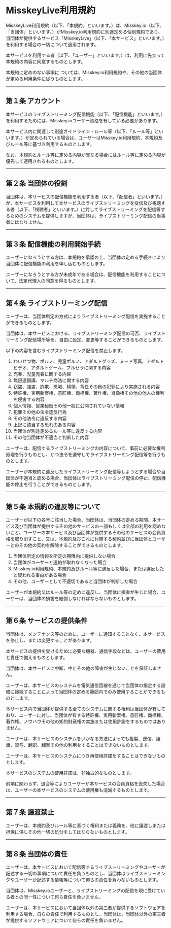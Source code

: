 # MisskeyLive利用規約
MisskeyLive利用規約（以下、「本規約」といいます。）は、Misskey.io（以下、「当団体」といいます。）がMisskey.io利用規約に別途定める個別規約であり、当団体が提供するサービス「MisskeyLive」（以下、「本サービス」といいます。）を利用する場合の一切について適用されます。

本サービスを利用する者（以下、「ユーザー」といいます。）は、利用に先立って本規約の内容に同意するものとします。

本規約に定めのない事項に ついては、Misskey.io利用規約や、その他の当団体が定める利用条件に従うものとします。

---

## 第１条 アカウント
本サービスのライブストリーミング配信機能（以下、「配信機能」といいます。）を利用するためには、Misskey.ioユーザー資格を有している必要があります。

本サービス内に関連して別途ガイドライン・ルール等（以下、「ルール等」といいます。）が定められている場合は、ユーザーはMisskey.io利用規約、本規約及びルール等に基づき利用するものとします。

なお、本規約とルール等に定める内容が異なる場合にはルール等に定める内容が優先して適用されるものとします。

---

## 第２条 当団体の役割
当団体は、本サービスの配信機能を利用する者（以下、「配信者」といいます。）が、本サービスを利用して本サービスのライブストリーミングを受信及び視聴する者（以下、「視聴者」といいます。）に対してライブストリーミングを配信等するためのシステムを提供しますが、当団体は、ライブストリーミング配信の当事者にはなりません。

---

## 第３条 配信機能の利用開始手続
ユーザーになろうとする方は、本規約を承認の上、当団体の定める手続きにより当団体に配信機能の利用を申し込むものとします。

ユーザーになろうとする方が未成年である場合は、配信機能を利用することについて、法定代理人の同意を得るものとします。

---

## 第４条 ライブストリーミング配信
ユーザーは、当団体所定の方式によりライブストリーミング配信を実施することができるものとします。

当団体は、本サービスにおける、ライブストリーミング配信の可否、ライブストリーミング配信場所等を、自由に設定、変更等することができるものとします。

以下の内容を含むライブストリーミング配信を禁止します。

1. わいせつ物、ポルノ、児童ポルノ、アダルトグッズ、ヌード写真、アダルトビデオ、アダルトゲーム、ブルセラに関する内容
2. 売春、児童売春に関する内容
3. 無限連鎖講、マルチ商法に関する内容
4. 窃盗、強盗、詐欺、恐喝、横領、背任その他の犯罪により実施される内容
5. 特許権、実用新案権、意匠権、商標権、著作権、肖像権その他の他人の権利を侵害する内容
6. 個人情報、営業秘密その他一般に公開されていない情報
7. 犯罪その他の法令違反行為
8. その他法令に違反する内容
9. 上記に該当する恐れのある内容
10. 当団体が別途定めるルール等に違反する内容
11. その他当団体が不適当と判断した内容

ユーザーは、配信するライブストリーミングの内容について、事前に必要な権利処理を行うものとし、かつ法令を遵守してライブストリーミング配信等を行うものとします。

ユーザーが本規約に違反したライブストリーミング配信等しようとする場合や当団体が不適当と認める場合、当団体はライブストリーミング配信の停止、配信機能の停止を行うことができるものとします。

---

## 第５条 本規約の違反等について
ユーザーが以下の各号に該当した場合、当団体は、当団体の定める期間、本サービス及び当団体が提供するその他のサービスの一部もしくは全部の利用を認めないこと、ユーザーの本サービス及び当団体が提供するその他のサービスの会員資格を取り消すこと、又は、本規約及びこれに付随する契約並びに当団体とユーザーとのその他の契約を解除することができるものとします。

1. 当団体所定の情報を所定の期限内に提供しない場合
2. 当団体がユーザーと連絡が取れなくなった場合
3. Misskey.io利用規約、本規約及びルール等に違反した場合、または違反したと疑われる事由がある場合
4. その他、ユーザーとして不適切であると当団体が判断した場合

ユーザーが本規約又はルール等の定めに違反し、当団体に損害が生じた場合、ユーザーは、当団体の損害を賠償しなければならないものとします。

---

## 第６条 サービスの提供条件
当団体は、メンテナンス等のために、ユーザーに通知することなく、本サービスを停止し、または変更することがあります。

本サービスの提供を受けるために必要な機器、通信手段などは、ユーザーの費用と責任で備えるものとします。

当団体は、本サービスに中断、中止その他の障害が生じないことを保証しません。

ユーザーは、本サービスのシステムを電気通信回線を通じて当団体の指定する設備に接続することによって当団体の定める範囲内でのみ使用することができるものとします。

本サービス内で当団体が提供する全てのシステムに関する権利は当団体が有しており、ユーザーに対し、当団体が有する特許権、実用新案権、意匠権、商標権、著作権、ノウハウその他の知的財産権の実施または使用許諾をするものではありません。

ユーザーは、本サービスのシステムをいかなる方法によっても複製、送信、譲渡、貸与、翻訳、翻案その他の利用をすることはできないものとします。

ユーザーは、本サービスのシステムにつき再使用許諾をすることはできないものとします。

本サービスのシステムの使用許諾は、非独占的なものとします。

前項に関わらず、退会等によりユーザーが本サービスの会員資格を喪失した場合は、ユーザーの本サービスのシステムの使用権も消滅するものとします。

---

## 第７条 譲渡禁止
ユーザーは、本規約及びルール等に基づく権利または義務を、他に譲渡しまたは担保に供しその他一切の処分をしてはならないものとします。

---

## 第８条 当団体の責任
ユーザーは、本サービスにおいて配信等するライブストリーミングやユーザーが記述する一切の事項について責任を負うものとし、当団体はライブストリーミングやユーザーが記述する情報等について何らの責任を負わないものとします。

当団体は、Misskey.ioユーザーと、ライブストリーミングの配信を現に受けている者との同一性について何ら責任を負いません。

ユーザーは、本サービスにおいて当団体以外の第三者が提供するソフトウェアを利用する場合、自らの責任で利用するものとし、当団体は、当団体以外の第三者が提供するソフトウェアについて何らの責任を負いません。
